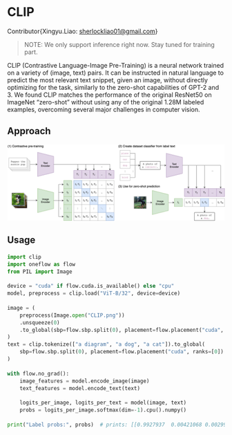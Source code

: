 # CLIP
Contributor{Xingyu.Liao: sherlockliao01@gmail.com}

> NOTE: We only support inference right now. Stay tuned for training part.

CLIP (Contrastive Language-Image Pre-Training) is a neural network trained on a variety of (image, text) pairs. It can be instructed in natural language to predict the most relevant text snippet, given an image, without directly optimizing for the task, similarly to the zero-shot capabilities of GPT-2 and 3. We found CLIP matches the performance of the original ResNet50 on ImageNet “zero-shot” without using any of the original 1.28M labeled examples, overcoming several major challenges in computer vision.

## Approach

![CLIP](CLIP.png)



## Usage

```python
import clip
import oneflow as flow
from PIL import Image

device = "cuda" if flow.cuda.is_available() else "cpu"
model, preprocess = clip.load("ViT-B/32", device=device)

image = (
    preprocess(Image.open("CLIP.png"))
    .unsqueeze(0)
    .to_global(sbp=flow.sbp.split(0), placement=flow.placement("cuda", ranks=[0]))
)
text = clip.tokenize(["a diagram", "a dog", "a cat"]).to_global(
    sbp=flow.sbp.split(0), placement=flow.placement("cuda", ranks=[0])
)

with flow.no_grad():
    image_features = model.encode_image(image)
    text_features = model.encode_text(text)

    logits_per_image, logits_per_text = model(image, text)
    probs = logits_per_image.softmax(dim=-1).cpu().numpy()

print("Label probs:", probs)  # prints: [[0.9927937  0.00421068 0.00299572]]
```
